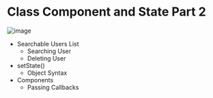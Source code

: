 # Class Component and State Part 2

![image](https://user-images.githubusercontent.com/113120611/209773383-cd0aeda6-a3e6-4e24-acdc-a6bcb608bfbd.png)


- Searchable Users List
  - Searching User
  - Deleting User
- setState() 
  - Object Syntax
- Components
  - Passing Callbacks
